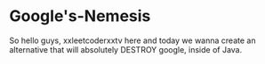 # Google's-Nemesis
So hello guys, xxleetcoderxxtv here and today we wanna create an alternative that will absolutely DESTROY google, inside of Java.
